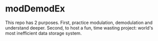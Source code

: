 # modDemodEx
This repo has 2 purposes. First, practice modulation, demodulation and understand deeper. Second, to host a fun, time wasting project: world's most inefficient data storage system. 
